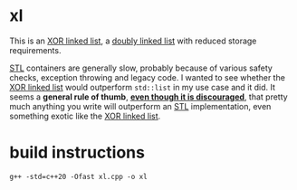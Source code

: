 # xl
This is an [XOR linked list](https://en.wikipedia.org/wiki/XOR_linked_list), a [doubly linked list](https://en.wikipedia.org/wiki/Doubly_linked_list) with reduced storage requirements.

[STL](https://en.wikipedia.org/wiki/Standard_Template_Library) containers are generally slow, probably because of various safety checks, exception throwing and legacy code. I wanted to see whether the [XOR linked list](https://en.wikipedia.org/wiki/XOR_linked_list) would outperform `std::list` in my use case and it did. It seems a **general rule of thumb**, [<ins>**even though it is discouraged**</ins>](https://stackoverflow.com/questions/6831231/should-programmers-use-stl-or-write-their-own-code), that pretty much anything you write will outperform an [STL](https://en.wikipedia.org/wiki/Standard_Template_Library) implementation, even something exotic like the [XOR linked list](https://en.wikipedia.org/wiki/XOR_linked_list).

# build instructions
    g++ -std=c++20 -Ofast xl.cpp -o xl
